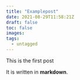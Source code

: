 ```yaml
---
title: "Examplepost"
date: 2021-08-29T11:58:21Z
draft: false
toc: false
images:
tags:
  - untagged
---
```


This is the first post

It is written in **markdown**.  
